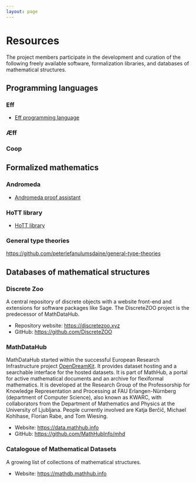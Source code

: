 ```yaml
---
layout: page
---
```


# Resources

The project members participate in the development and curation of the following freely available software,
formalization libraries, and databases of mathematical structures.

## Programming languages

### Eff

* [Eff programming language](https://www.eff-lang.org)

### Æff

### Coop

## Formalized mathematics

### Andromeda

* [Andromeda proof assistant](https://www.andromeda-prover.org)

### HoTT library

* [HoTT library](https://github.com/HoTT/HoTT)

### General type theories

https://github.com/peterlefanulumsdaine/general-type-theories

## Databases of mathematical structures

### Discrete Zoo

A central repository of discrete objects with a website front-end and extensions for software packages like Sage. The DiscreteZOO project is the predecessor of MathDataHub.

* Repository website: https://discretezoo.xyz
* GitHub: https://github.com/DiscreteZOO

### MathDataHub

MathDataHub started within the successful European Research Infrastructure project [OpenDreamKit](https://opendreamkit.org/). It provides dataset hosting and a searchable interface for the hosted datasets. It is part of MathHub, a portal for active mathematical documents and an archive for flexiformal mathematics. It is developed at the Research Group of the Professorship for Knowledge Representation and Processing at FAU Erlangen-Nürnberg (department of Computer Science), also known as KWARC, with collaborators from the Department of Mathematics and Physics at the University of Ljubljana. People currently involved are Katja Berčič, Michael Kohlhase, Florian Rabe, and Tom Wiesing.

* Website: https://data.mathhub.info
* GitHub: https://github.com/MathHubInfo/mhd

### Catalogoue of Mathematical Datasets

A growing list of collections of mathematical structures.

* Website: https://mathdb.mathhub.info
